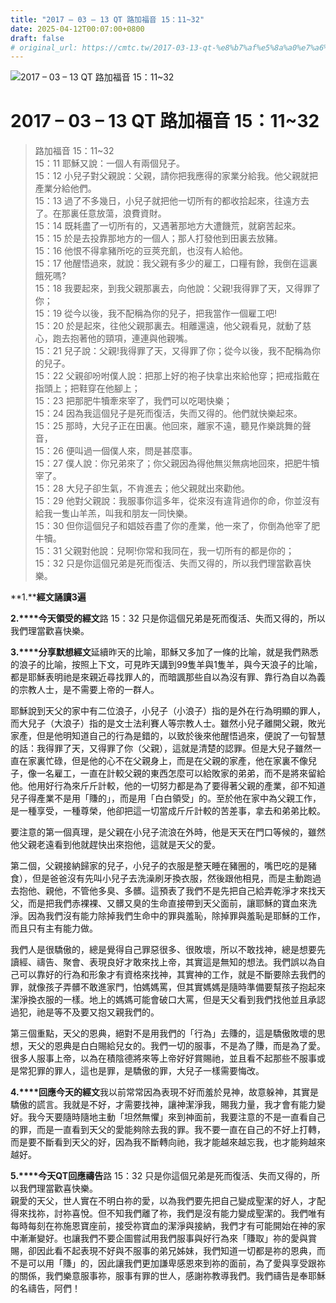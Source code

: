 ```yaml
---
title: "2017 – 03 – 13 QT 路加福音 15：11~32"
date: 2025-04-12T00:07:00+0800
draft: false
# original_url: https://cmtc.tw/2017-03-13-qt-%e8%b7%af%e5%8a%a0%e7%a6%8f%e9%9f%b3-15%ef%bc%9a1132
---
```


![2017 – 03 – 13 QT 路加福音 15：11~32](/images/qt.jpg   "2017 – 03 – 13 QT 路加福音 15：11~32")

# 2017 – 03 – 13 QT 路加福音 15：11~32

> 路加福音 15：11~32  
> 15：11 耶穌又說：一個人有兩個兒子。  
> 15：12 小兒子對父親說：父親，請你把我應得的家業分給我。他父親就把產業分給他們。  
> 15：13 過了不多幾日，小兒子就把他一切所有的都收拾起來，往遠方去了。在那裏任意放蕩，浪費資財。  
> 15：14 既耗盡了一切所有的，又遇著那地方大遭饑荒，就窮苦起來。  
> 15：15 於是去投靠那地方的一個人；那人打發他到田裏去放豬。  
> 15：16 他恨不得拿豬所吃的豆莢充飢，也沒有人給他。  
> 15：17 他醒悟過來，就說：我父親有多少的雇工，口糧有餘，我倒在這裏餓死嗎?  
> 15：18 我要起來，到我父親那裏去，向他說：父親!我得罪了天，又得罪了你；  
> 15：19 從今以後，我不配稱為你的兒子，把我當作一個雇工吧!  
> 15：20 於是起來，往他父親那裏去。相離還遠，他父親看見，就動了慈心，跑去抱著他的頸項，連連與他親嘴。  
> 15：21 兒子說：父親!我得罪了天，又得罪了你；從今以後，我不配稱為你的兒子。  
> 15：22 父親卻吩咐僕人說：把那上好的袍子快拿出來給他穿；把戒指戴在指頭上；把鞋穿在他腳上；  
> 15：23 把那肥牛犢牽來宰了，我們可以吃喝快樂；  
> 15：24 因為我這個兒子是死而復活，失而又得的。他們就快樂起來。  
> 15：25 那時，大兒子正在田裏。他回來，離家不遠，聽見作樂跳舞的聲音，  
> 15：26 便叫過一個僕人來，問是甚麼事。  
> 15：27 僕人說：你兄弟來了；你父親因為得他無災無病地回來，把肥牛犢宰了。  
> 15：28 大兒子卻生氣，不肯進去；他父親就出來勸他。  
> 15：29 他對父親說：我服事你這多年，從來沒有違背過你的命，你並沒有給我一隻山羊羔，叫我和朋友一同快樂。  
> 15：30 但你這個兒子和娼妓吞盡了你的產業，他一來了，你倒為他宰了肥牛犢。  
> 15：31 父親對他說：兒啊!你常和我同在，我一切所有的都是你的；  
> 15：32 只是你這個兄弟是死而復活、失而又得的，所以我們理當歡喜快樂。

**1.****經文誦讀3遍**

**2.****今天領受的經文**路 15：32 只是你這個兄弟是死而復活、失而又得的，所以我們理當歡喜快樂。

**3.****分享默想經文**延續昨天的比喻，耶穌又多加了一條的比喻，就是我們熟悉的浪子的比喻，按照上下文，可見昨天講到99隻羊與1隻羊，與今天浪子的比喻，都是耶穌表明祂是來親近尋找罪人的，而暗諷那些自以為沒有罪、靠行為自以為義的宗教人士，是不需要上帝的一群人。

耶穌說到天父的家中有二位浪子，小兒子（小浪子）指的是外在行為明顯的罪人，而大兒子（大浪子）指的是文士法利賽人等宗教人士。雖然小兒子離開父親，敗光家產，但是他明知道自己的行為是錯的，以致於後來他醒悟過來，便說了一句智慧的話：我得罪了天，又得罪了你（父親），這就是清楚的認罪。但是大兒子雖然一直在家裏忙碌，但是他的心不在父親身上，而是在父親的家產，他在家裏不像兒子，像一名雇工，一直在計較父親的東西怎麼可以給敗家的弟弟，而不是將來留給他。他用好行為來斤斤計較，他的一切努力都是為了要得著父親的產業，卻不知道兒子得產業不是用「賺的」，而是用「白白領受」的。至於他在家中為父親工作，是一種享受，一種尊榮，他卻把這一切當成斤斤計較的苦差事，拿去和弟弟比較。

要注意的第一個真理，是父親在小兒子流浪在外時，他是天天在門口等候的，雖然他父親老遠看到他就趕快出來抱他，這就是天父的愛。

第二個，父親接納歸家的兒子，小兒子的衣服是整天睡在豬圈的，嘴巴吃的是豬食），但是爸爸沒有先叫小兒子去洗澡刷牙換衣服，然後跟他相見，而是主動跑過去抱他、親他，不管他多臭、多髒。這預表了我們不是先把自己給弄乾淨才來找天父，而是把我們赤裸裸、又髒又臭的生命直接帶到天父面前，讓耶穌的寶血來洗淨。因為我們沒有能力除掉我們生命中的罪與羞恥，除掉罪與羞恥是耶穌的工作，而且只有主有能力做。

我們人是很驕傲的，總是覺得自己罪惡很多、很敗壞，所以不敢找神，總是想要先讀經、禱告、聚會、表現良好才敢來找上帝，其實這是無知的想法。我們誤以為自己可以靠好的行為和形象才有資格來找神，其實神的工作，就是不斷要除去我們的罪，就像孩子弄髒不敢進家門，怕媽媽罵，但其實媽媽是隨時準備要幫孩子抱起來潔淨換衣服的一樣。地上的媽媽可能會破口大罵，但是天父看到我們找他並且承認過犯，祂是等不及要又抱又親我們的。

第三個重點，天父的恩典，絕對不是用我們的「行為」去賺的，這是驕傲敗壞的思想，天父的恩典是白白賜給兒女的。我們一切的服事，不是為了賺，而是為了愛。很多人服事上帝，以為在積陰德將來等上帝好好賞賜祂，並且看不起那些不服事或是常犯罪的罪人，這也是罪，是驕傲的罪，大兒子一樣需要悔改。

**4.****回應今天的經文**我以前常常因為表現不好而羞於見神，故意躲神，其實是驕傲的謊言。我就是不好，才需要找神，讓神潔淨我，賜我力量，我才會有能力變好。我今天要隨時隨地主動「坦然無懼」來到神面前，我要注意的不是一直看自己的罪，而是一直看到天父的愛能夠除去我的罪。我不要一直在自己的不好上打轉，而是要不斷看到天父的好，因為我不斷轉向祂，我才能越來越忘我，也才能夠越來越好。

**5.****今天QT回應禱告**路 15：32 只是你這個兄弟是死而復活、失而又得的，所以我們理當歡喜快樂。  
親愛的天父，世人實在不明白祢的愛，以為我們要先把自己變成聖潔的好人，才配得來找祢，討祢喜悅。但不知我們離了祢，我們是沒有能力變成聖潔的。我們唯有每時每刻在祢施恩寶座前，接受祢寶血的潔淨與接納，我們才有可能開始在神的家中漸漸變好。也讓我們不要企圖嘗試用我們服事與好行為來「賺取」祢的愛與賞賜，卻因此看不起表現不好與不服事的弟兄姊妹，我們知道一切都是祢的恩典，而不是可以用「賺」的，因此讓我們更加謙卑感恩來到祢的面前，為了愛與享受跟祢的關係，我們樂意服事祢，服事有罪的世人，感謝祢教導我們。我們禱告是奉耶穌的名禱告，阿們！